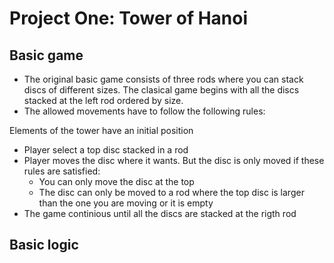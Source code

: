 # Project One: Tower of Hanoi

## Basic game

* The original basic game consists of three rods where you can stack discs of different sizes. The clasical game begins with all the discs stacked at the left rod ordered by size.
* The allowed movements have to follow the following rules:

Elements of the tower have an initial position
* Player select a top disc stacked in a rod
* Player moves the disc where it wants. But the disc is only moved if these rules are satisfied:
    + You can only move the disc at the top
    + The disc can only be moved to a rod where the top disc is larger than the one you are moving or it is empty
* The game continious until all the discs are stacked at the rigth rod

## Basic logic